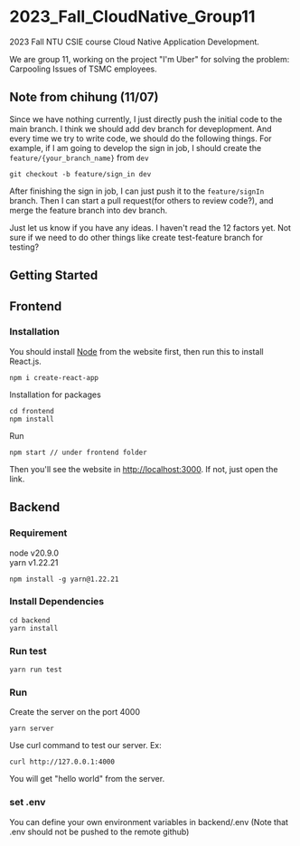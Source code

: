 # 2023_Fall_CloudNative_Group11
2023 Fall NTU CSIE course Cloud Native Application Development. 

We are group 11, working on the project "I'm Uber" for solving the problem: Carpooling Issues of TSMC employees.

## Note from chihung (11/07)
Since we have nothing currently, I just directly push the initial code to the main branch.
I think we should add dev branch for deveplopment. And every time we try to write code, we should do the following things. For example, if I am going to develop the sign in job, I should create the `feature/{your_branch_name}` from `dev`
```
git checkout -b feature/sign_in dev
```
After finishing the sign in job, I can just push it to the `feature/signIn` branch. Then I can start a pull request(for others to review code?), and merge the feature branch into dev branch.

Just let us know if you have any ideas. I haven't read the 12 factors yet. Not sure if we need to do other things like create test-feature branch for testing?

## Getting Started
## Frontend

### Installation
You should install [Node](https://nodejs.org/en) from the website first, then run this to install React.js.
```
npm i create-react-app
```

Installation for packages
```
cd frontend
npm install
```

Run
```
npm start // under frontend folder
```
Then you'll see the website in [http://localhost:3000](http://localhost:3000). If not, just open the link.

## Backend
### Requirement
node v20.9.0  
yarn v1.22.21
```bash=
npm install -g yarn@1.22.21
```


### Install Dependencies
```bash=
cd backend
yarn install
```

### Run test
```bash=
yarn run test
```

### Run
Create the server on the port 4000
```bash=
yarn server
```

Use curl command to test our server.
Ex:
```bash=
curl http://127.0.0.1:4000
```
You will get "hello world" from the server.

### set .env
You can define your own environment variables in backend/.env (Note that .env should not be pushed to the remote github)



